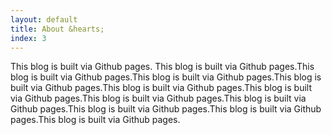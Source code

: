 ```yaml
---
layout: default
title: About &hearts;
index: 3
---
```


This blog is built via Github pages. This blog is built via Github pages.This blog is built via Github pages.This blog is built via Github pages.This blog is built via Github pages.This blog is built via Github pages.This blog is built via Github pages.This blog is built via Github pages.This blog is built via Github pages.This blog is built via Github pages.This blog is built via Github pages.This blog is built via Github pages.
